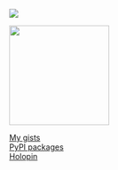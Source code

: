![](https://komarev.com/ghpvc/?username=guiszk&color=blueviolet&label=view+count&style=flat-square)
<div>
  <img height="180" src="https://github-readme-stats.vercel.app/api?username=guiszk&show_icons=true&theme=graywhite&icon_color=ffffff">
</div>

<a href="https://gist.github.com/guiszk">My gists</a>
</br>
<a href="https://pypi.org/user/guiszk/">PyPI packages</a>
</br>
<a href="https://www.holopin.io/@guiszk">Holopin</a>
